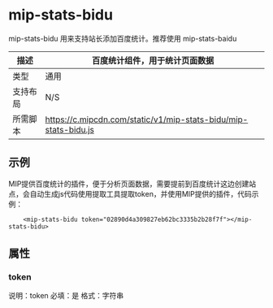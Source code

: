 # mip-stats-bidu

mip-stats-bidu 用来支持站长添加百度统计。推荐使用 mip-stats-baidu

描述|百度统计组件，用于统计页面数据
----|----
类型| 通用
支持布局|N/S
所需脚本|https://c.mipcdn.com/static/v1/mip-stats-bidu/mip-stats-bidu.js

## 示例

MIP提供百度统计的插件，便于分析页面数据，需要提前到百度统计这边创建站点，会自动生成js代码使用提取工具提取token，并使用MIP提供的插件，代码示例：

```
    <mip-stats-bidu token="02890d4a309827eb62bc3335b2b28f7f"></mip-stats-bidu>
```

## 属性

### token

说明：token
必填：是
格式：字符串
